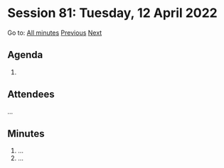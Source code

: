 # Session 81: Tuesday, 12 April 2022

Go to: [All minutes](../../) [Previous](../../2022/04/10.md) [Next](../../2022/04/15.md)

## Agenda

1. 

## Attendees

...

## Minutes

1. ...
1. ...
